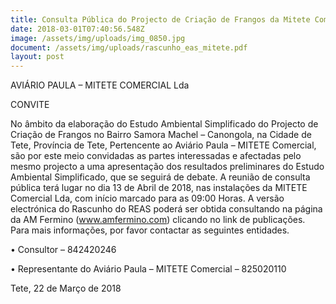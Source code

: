 ```yaml
---
title: Consulta Pública do Projecto de Criação de Frangos da Mitete Comercial
date: 2018-03-01T07:40:56.548Z
image: /assets/img/uploads/img_0850.jpg
document: /assets/img/uploads/rascunho_eas_mitete.pdf
layout: post
---
```

AVIÁRIO PAULA – MITETE COMERCIAL Lda

CONVITE

No âmbito da elaboração do Estudo Ambiental Simplificado do Projecto de Criação de Frangos no Bairro Samora Machel – Canongola, na Cidade de Tete, Província de Tete, Pertencente ao Aviário Paula – MITETE Comercial, são por este meio convidadas as partes interessadas e afectadas pelo mesmo projecto a uma apresentação dos resultados preliminares do Estudo Ambiental Simplificado, que se seguirá de debate.A reunião de consulta pública terá lugar no dia 13 de Abril de 2018, nas instalações da MITETE Comercial Lda, com início marcado para as 09:00 Horas. A versão electrónica do Rascunho do REAS poderá ser obtida consultando na página da AM Fermino (www.amfermino.com) clicando no link de publicações.Para mais informações, por favor contactar as seguintes entidades.

•	Consultor – 842420246

•	Representante do Aviário Paula – MITETE Comercial – 825020110 

Tete, 22 de Março de 2018
